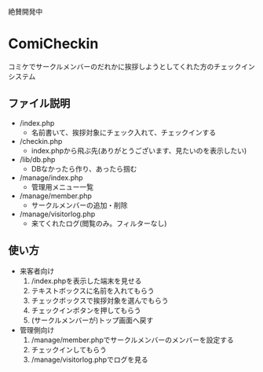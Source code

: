 絶賛開発中

# ComiCheckin

コミケでサークルメンバーのだれかに挨拶しようとしてくれた方のチェックインシステム

## ファイル説明

- /index.php
  - 名前書いて、挨拶対象にチェック入れて、チェックインする
- /checkin.php
  - index.phpから飛ぶ先(ありがとうございます、見たいのを表示したい)
- /lib/db.php
  - DBなかったら作り、あったら掴む
- /manage/index.php
  - 管理用メニュー一覧
- /manage/member.php
  - サークルメンバーの追加・削除
- /manage/visitorlog.php
  - 来てくれたログ(閲覧のみ。フィルターなし)

## 使い方

- 来客者向け
  1. /index.phpを表示した端末を見せる
  2. テキストボックスに名前を入れてもらう
  3. チェックボックスで挨拶対象を選んでもらう
  4. チェックインボタンを押してもらう
  5. (サークルメンバーが)トップ画面へ戻す
- 管理側向け
  1. /manage/member.phpでサークルメンバーのメンバーを設定する
  2. チェックインしてもらう
  3. /manage/visitorlog.phpでログを見る

